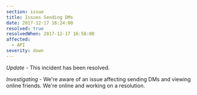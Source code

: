 ```yaml
---
section: issue
title: Issues Sending DMs
date: 2017-12-17 16:24:00
resolved: true
resolvedWhen: 2017-12-17 16:58:00
affected:
  - API
severity: down
---
```


*Update* - This incident has been resolved.

*Investigating* - We're aware of an issue affecting sending DMs and viewing online friends. We're online and working on a resolution.
